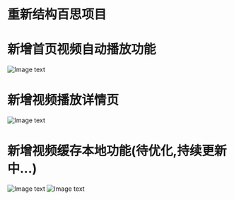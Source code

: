 # 重新结构百思项目
# 新增首页视频自动播放功能
![Image text](https://raw.githubusercontent.com/litingios/baisi/master/imageUrl/Simulator%20Screen%20Shot%20-%20iPhone%207%20-%202018-10-23%20at%2014.16.50.png)
# 新增视频播放详情页
![Image text](https://raw.githubusercontent.com/litingios/baisi/master/imageUrl/Simulator%20Screen%20Shot%20-%20iPhone%207%20-%202018-10-23%20at%2014.17.39.png)
# 新增视频缓存本地功能(待优化,持续更新中...)
![Image text](https://raw.githubusercontent.com/litingios/baisi/master/imageUrl/Simulator%20Screen%20Shot%20-%20iPhone%207%20-%202018-10-23%20at%2014.17.53.png)
![Image text](https://raw.githubusercontent.com/litingios/baisi/master/imageUrl/Simulator%20Screen%20Shot%20-%20iPhone%207%20-%202018-10-23%20at%2014.18.12.png)


